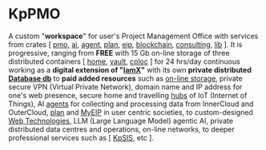 # KpPMO

A custom "<b>workspace</b>" for user's Project Management Office with services from crates [ <a href="https://github.com/khaiphong/kp_pmo/tree/main/pmo" target="_blank">pmo</a>, <a href="https://github.com/khaiphong/kp_pmo/tree/main/ai" target="_blank">ai</a>, <a href="https://github.com/khaiphong/kp_pmo/tree/main/agent" target="_blank">agent</a>, <a href="https://github.com/khaiphong/kp_pmo/tree/main/plan" target="_blank">plan</a>, <a href="https://github.com/khaiphong/kp_pmo/tree/main/eip" target="_blank">eip</a>, <a href="https://github.com/khaiphong/kp_pmo/tree/main/bc" target="_blank">blockchain</a>, <a href="https://github.com/khaiphong/kp_pmo/tree/main/consulting" target="_blank">consulting</a>, <a href="https://github.com/khaiphong/kp_pmo/tree/main/lib" target="_blank">lib</a> ]. It is progressive, ranging from <b>FREE</b> with 15 Gb on-line storage of three distributed containers [ <a href="https://github.com/khaiphong/kp_mu/tree/main/home" target="_blank">home</a>, <a href="https://github.com/khaiphong/kp_mu/tree/main/vault" target="_blank">vault</a>, <a href="https://github.com/khaiphong/kp_mu/tree/main/coloc" target="_blank">coloc</a> ] for 24 hrs/day continuous working as a <b>digital extension of "<a href="https://github.com/khaiphong/kp_mu/tree/main/mu" target="_blank">IamX</a>"</b> with its own <b>private distributed <a href="https://github.com/khaiphong/kp_platform/tree/main/db" target="_blank">Database db</a></b> to <b>paid added resources</b> such as <a href="https://github.com/khaiphong/kp_platform/tree/main/storage" target="_blank">on-line storage</a>, private secure VPN (Virtual Private Network), domain name and IP address for one's web presence, secure home and travelling <a href="https://github.com/khaiphong/kp_platform/tree/main/hub" target="_blank">hubs</a> of IoT (Internet of Things), AI <a href="https://github.com/khaiphong/kp_pmo/tree/main/agent" target="_blank">agents</a> for collecting and processing data from InnerCloud and OuterCloud, <a href="https://github.com/khaiphong/kp_pmo/tree/main/plan" target="_blank">plan</a> and <a href="https://github.com/khaiphong/kp_pmo/tree/main/eip" target="_blank">MyEIP</a> in user centric societies, to custom-designed <a href="https://github.com/khaiphong/kp_mu/" target="_blank">Web Technologies</a>, LLM (Large Language Model) agentic AI, private distributed data centres and operations, on-line networks, to deeper professional services such as [ <a href="https://github.com/khaiphong/kp_sis/" target="_blank">KpSIS</a>, etc ].

